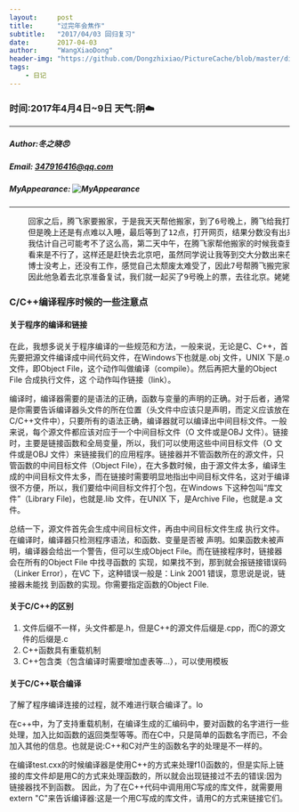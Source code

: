 ```yaml
---
layout:     post
title:      "过完年会焦作"
subtitle:   "2017/04/03 回归复习"
date:       2017-04-03
author:     "WangXiaoDong"
header-img: "https://github.com/Dongzhixiao/PictureCache/blob/master/diaryPic/20170403.jpg?raw=true"
tags:
    - 日记
---
```


### 时间:2017年4月4日~9日 天气:阴:cloud:
-----
#####   Author:冬之晓:angry:
#####   Email: 347916416@qq.com
#####   MyAppearance: ![MyAppearance](../MyPicture.JPG "我的头像")
----------

<pre>
    回家之后，腾飞家要搬家，于是我天天帮他搬家，到了6号晚上，腾飞给我打电话，说明天成绩就要出来了，我当时并没有给出太多反应，
    但是晚上还是有点难以入睡，最后等到了12点，打开网页，结果分数没有出来，这时腾飞给我打电话，说他考的很高。听了以后感觉很欣慰，
    我估计自己可能考不了这么高，第二天中午，在腾飞家帮他搬家的时候我查到了我的成绩，发现果然很低，虽然每一门都过线了，哎。
    看来是不行了，这样还是赶快去北京吧，虽然同学说让我等到交大分数出来在做打算，可是我现在已经在家待不下去了，希望赶快找工作，
    博士没考上，还没有工作，感觉自己太颓废太难受了，因此7号帮腾飞搬完家，我就决定去北京，腾飞的分数很高，估计能上学，
    因此他急着去北京准备复试，我们就一起买了9号晚上的票，去往北京。姥姥听说我要走，很难过，当天下着大雨，是否也代表着我悲伤的心情？
</pre>


### C/C++编译程序时候的一些注意点

#### 关于程序的编译和链接
在此，我想多说关于程序编译的一些规范和方法，一般来说，无论是C、C++，首先要把源文件编译成中间代码文件，在Windows下也就是.obj 文件，UNIX 下是.o 文件，即Object File，这个动作叫做编译（compile）。然后再把大量的Object File 合成执行文件，这
个动作叫作链接（link）。

编译时，编译器需要的是语法的正确，函数与变量的声明的正确。对于后者，通常是你需要告诉编译器头文件的所在位置（头文件中应该只是声明，而定义应该放在C/C++文件中），只要所有的语法正确，编译器就可以编译出中间目标文件。一般来说，每个源文件都应该对应于一个中间目标文件（O 文件或是OBJ 文件）。链接时，主要是链接函数和全局变量，所以，我们可以使用这些中间目标文件（O 文件或是OBJ 文件）来链接我们的应用程序。链接器并不管函数所在的源文件，只管函数的中间目标文件（Object File），在大多数时候，由于源文件太多，编译生成的中间目标文件太多，而在链接时需要明显地指出中间目标文件名，这对于编译很不方便，所以，我们要给中间目标文件打个包，在Windows 下这种包叫“库文件”（Library File)，也就是.lib 文件，在UNIX 下，是Archive File，也就是.a 文件。

总结一下，源文件首先会生成中间目标文件，再由中间目标文件生成
执行文件。在编译时，编译器只检测程序语法，和函数、变量是否被
声明。如果函数未被声明，编译器会给出一个警告，但可以生成Object
File。而在链接程序时，链接器会在所有的Object File 中找寻函数的
实现，如果找不到，那到就会报链接错误码（Linker Error），在VC
下，这种错误一般是：Link 2001 错误，意思说是说，链接器未能找
到函数的实现。你需要指定函数的Object File.

#### 关于C/C++的区别
1. 文件后缀不一样，头文件都是.h，但是C++的源文件后缀是.cpp，而C的源文件的后缀是.c
2. C++函数具有重载机制
3. C++包含类（包含编译时需要增加虚表等...），可以使用模板

#### 关于C/C++联合编译

了解了程序编译连接的过程，就不难进行联合编译了。lo

在c\+\+中，为了支持重载机制，在编译生成的汇编码中，要对函数的名字进行一些处理，加入比如函数的返回类型等等。而在C中，只是简单的函数名字而已，不会加入其他的信息。也就是说:C++和C对产生的函数名字的处理是不一样的。

在编译test.cxx的时候编译器是使用C\+\+的方式来处理f1()函数的，但是实际上链接的库文件却是用C的方式来处理函数的，所以就会出现链接过不去的错误:因为链接器找不到函数。
因此，为了在C\+\+代码中调用用C写成的库文件，就需要用extern "C"来告诉编译器:这是一个用C写成的库文件，请用C的方式来链接它们。